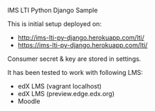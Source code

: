 IMS LTI Python Django Sample

This is initial setup deployed on:
- http://ims-lti-py-django.herokuapp.com/lti/
- https://ims-lti-py-django.herokuapp.com/lti/


Consumer secret & key are stored in settings.

It has been tested to work with following LMS:
- edX LMS (vagrant localhost)
- edX LMS (preview.edge.edx.org)
- Moodle
